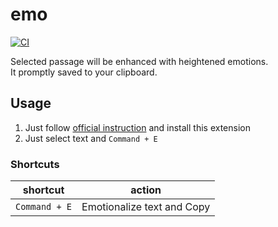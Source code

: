 # emo

[![CI](https://github.com/blue0513/emo/actions/workflows/ci.yml/badge.svg)](https://github.com/blue0513/emo/actions/workflows/ci.yml)

Selected passage will be enhanced with heightened emotions.  
It promptly saved to your clipboard.

## Usage

1. Just follow [official instruction](https://developer.chrome.com/docs/extensions/) and install this extension
1. Just select text and `Command + E`

### Shortcuts

| shortcut          | action                         |
|-------------------|--------------------------------|
| `Command + E`     | Emotionalize text and Copy     |
